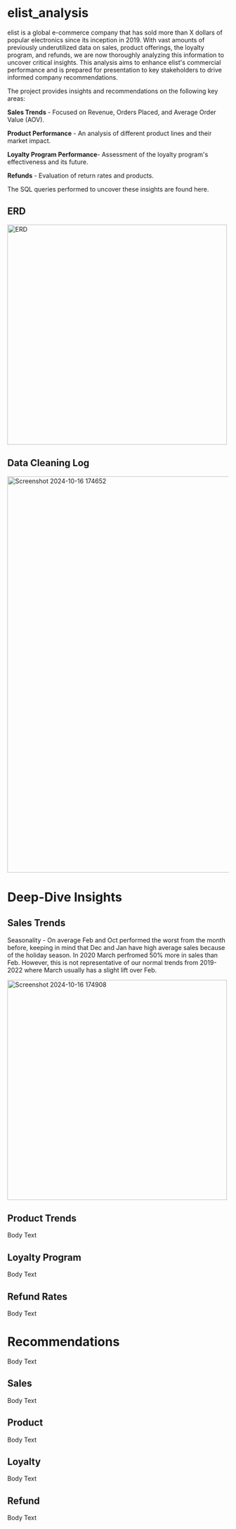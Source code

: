 # elist_analysis
elist is a global e-commerce company that has sold more than X dollars of popular electronics since its inception in 2019. With vast amounts of previously underutilized data on sales, product offerings, the loyalty program, and refunds, we are now thoroughly analyzing this information to uncover critical insights. This analysis aims to enhance elist's commercial performance and is prepared for presentation to key stakeholders to drive informed company recommendations.

The project provides insights and recommendations on the following key areas:

**Sales Trends** - Focused on Revenue, Orders Placed, and Average Order Value (AOV).

**Product Performance** - An analysis of different product lines and their market impact.

**Loyalty Program Performance**- Assessment of the loyalty program's effectiveness and its future.

**Refunds** - Evaluation of return rates and products.


The SQL queries performed to uncover these insights are found here.


## ERD
<img width="500" alt="ERD" src="https://github.com/user-attachments/assets/5add595f-9347-4568-9dd6-7f7e6e8297c3">

## Data Cleaning Log

<img width="900" alt="Screenshot 2024-10-16 174652" src="https://github.com/user-attachments/assets/88e3da45-4011-498f-8829-75777f9d6b38">


# Deep-Dive Insights

## Sales Trends 

Seasonality - On average Feb and Oct performed the worst from the month before, keeping in mind that Dec and Jan have high average sales because of the holiday season. In 2020 March perfromed 50% more in sales than Feb. However, this is not representative of our normal trends from 2019-2022 where March usually has a slight lift over Feb.

<img width="500" alt="Screenshot 2024-10-16 174908" src="https://github.com/user-attachments/assets/ca60ced3-0003-4585-8ffd-29b96325d993">


## Product Trends
Body Text 

## Loyalty Program
Body Text 

## Refund Rates
Body Text 

# Recommendations
Body Text

## Sales 
Body Text

## Product 
Body Text

## Loyalty 
Body Text

## Refund 
Body Text
